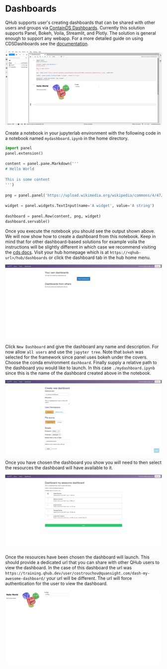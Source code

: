 # Dashboards

QHub supports user's creating dashboards that can be shared with other
users and groups via [ContainDS
Dashboards](https://cdsdashboards.readthedocs.io/en/stable/). Currently
this solution supports Panel, Bokeh, Voila, Streamlit,
and Plotly. The solution is general enough to support any webapp. For
a more detailed guide on using CDSDashboards see the
[documentation](https://cdsdashboards.readthedocs.io/en/stable/index.html).

![qhub dashboard notebook](../images/qhub_dashboard_notebook.png)

Create a notebook in your jupyterlab environment with the following
code in a notebook named `mydashboard.ipynb` in the home directory.

```python
import panel
panel.extension()

content = panel.pane.Markdown('''
# Hello World

This is some content
''')

png = panel.panel('https://upload.wikimedia.org/wikipedia/commons/4/47/PNG_transparency_demonstration_1.png', width=300)

widget = panel.widgets.TextInput(name='A widget', value='A string')

dashboard = panel.Row(content, png, widget)
dashboard.servable()
```

Once you execute the notebook you should see the output shown
above. We will now show how to create a dashboard from this
notebook. Keep in mind that for other dashboard-based solutions
for example voila the instructions will be slightly different in which case
we recommend visiting the [cds
docs](https://cdsdashboards.readthedocs.io/en/stable/index.html). Visit
your hub homepage which is at `https://<qhub-url>/hub/dashboards` or
click the dashboard tab in the hub home menu.

![qhub dashboard new](../images/qhub_new_dashboard.png)

Click `New Dashboard` and give the dashboard any name and
description. For now allow `all users` and use the `jupyter
tree`. Note that `bokeh` was selected for the framework since panel
uses bokeh under the covers. Choose the conda environment
`dashboard`. Finally supply a relative path to the dashboard you would
like to launch. In this case `./mydashboard.ipynb` since this is the
name of the dashboard created above in the notebook.

![qhub new dashboard filled in](../images/qhub_new_dashboard_filled_in.png)

Once you have chosen the dashboard you show you will need to then
select the resources the dashboard will have available to it.

![qhub dashboard resources](../images/qhub_dashboard_resources.png)

Once the resources have been chosen the dashboard will launch. This
should provide a dedicated url that you can share with other QHub
users to view the dashboard. In the case of this dashboard the url was
`https://training.qhub.dev/user/costrouchov@quansight.com/dash-my-awesome-dashboard/`
your url will be different. The url will force authentication for the
user to view the dashboard.

![qhub dashboard simple](../images/qhub_dashboard_simple.png)
